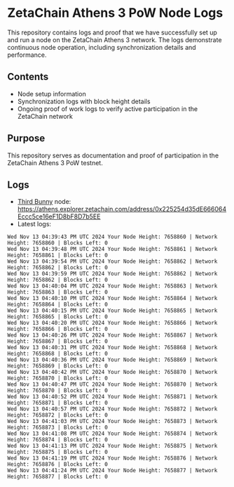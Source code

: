 # ZetaChain Athens 3 PoW Node Logs
This repository contains logs and proof that we have successfully set up and run a node on the ZetaChain Athens 3 network. The logs demonstrate continuous node operation, including synchronization details and performance.

## Contents
- Node setup information
- Synchronization logs with block height details
- Ongoing proof of work logs to verify active participation in the ZetaChain network

## Purpose
This repository serves as documentation and proof of participation in the ZetaChain Athens 3 PoW testnet.

## Logs

- [Third Bunny](https://thirdbunny.xyz/) node: https://athens.explorer.zetachain.com/address/0x225254d35dE666064Eccc5ce16eF1D8bF8D7b5EE
- Latest logs:
```
Wed Nov 13 04:39:43 PM UTC 2024 Your Node Height: 7658860 | Network Height: 7658860 | Blocks Left: 0
Wed Nov 13 04:39:48 PM UTC 2024 Your Node Height: 7658861 | Network Height: 7658861 | Blocks Left: 0
Wed Nov 13 04:39:54 PM UTC 2024 Your Node Height: 7658862 | Network Height: 7658862 | Blocks Left: 0
Wed Nov 13 04:39:59 PM UTC 2024 Your Node Height: 7658862 | Network Height: 7658862 | Blocks Left: 0
Wed Nov 13 04:40:04 PM UTC 2024 Your Node Height: 7658863 | Network Height: 7658863 | Blocks Left: 0
Wed Nov 13 04:40:10 PM UTC 2024 Your Node Height: 7658864 | Network Height: 7658864 | Blocks Left: 0
Wed Nov 13 04:40:15 PM UTC 2024 Your Node Height: 7658865 | Network Height: 7658865 | Blocks Left: 0
Wed Nov 13 04:40:20 PM UTC 2024 Your Node Height: 7658866 | Network Height: 7658866 | Blocks Left: 0
Wed Nov 13 04:40:26 PM UTC 2024 Your Node Height: 7658867 | Network Height: 7658867 | Blocks Left: 0
Wed Nov 13 04:40:31 PM UTC 2024 Your Node Height: 7658868 | Network Height: 7658868 | Blocks Left: 0
Wed Nov 13 04:40:36 PM UTC 2024 Your Node Height: 7658869 | Network Height: 7658869 | Blocks Left: 0
Wed Nov 13 04:40:42 PM UTC 2024 Your Node Height: 7658870 | Network Height: 7658870 | Blocks Left: 0
Wed Nov 13 04:40:47 PM UTC 2024 Your Node Height: 7658870 | Network Height: 7658870 | Blocks Left: 0
Wed Nov 13 04:40:52 PM UTC 2024 Your Node Height: 7658871 | Network Height: 7658871 | Blocks Left: 0
Wed Nov 13 04:40:57 PM UTC 2024 Your Node Height: 7658872 | Network Height: 7658872 | Blocks Left: 0
Wed Nov 13 04:41:03 PM UTC 2024 Your Node Height: 7658873 | Network Height: 7658873 | Blocks Left: 0
Wed Nov 13 04:41:08 PM UTC 2024 Your Node Height: 7658874 | Network Height: 7658874 | Blocks Left: 0
Wed Nov 13 04:41:13 PM UTC 2024 Your Node Height: 7658875 | Network Height: 7658875 | Blocks Left: 0
Wed Nov 13 04:41:19 PM UTC 2024 Your Node Height: 7658876 | Network Height: 7658876 | Blocks Left: 0
Wed Nov 13 04:41:24 PM UTC 2024 Your Node Height: 7658877 | Network Height: 7658877 | Blocks Left: 0
```
